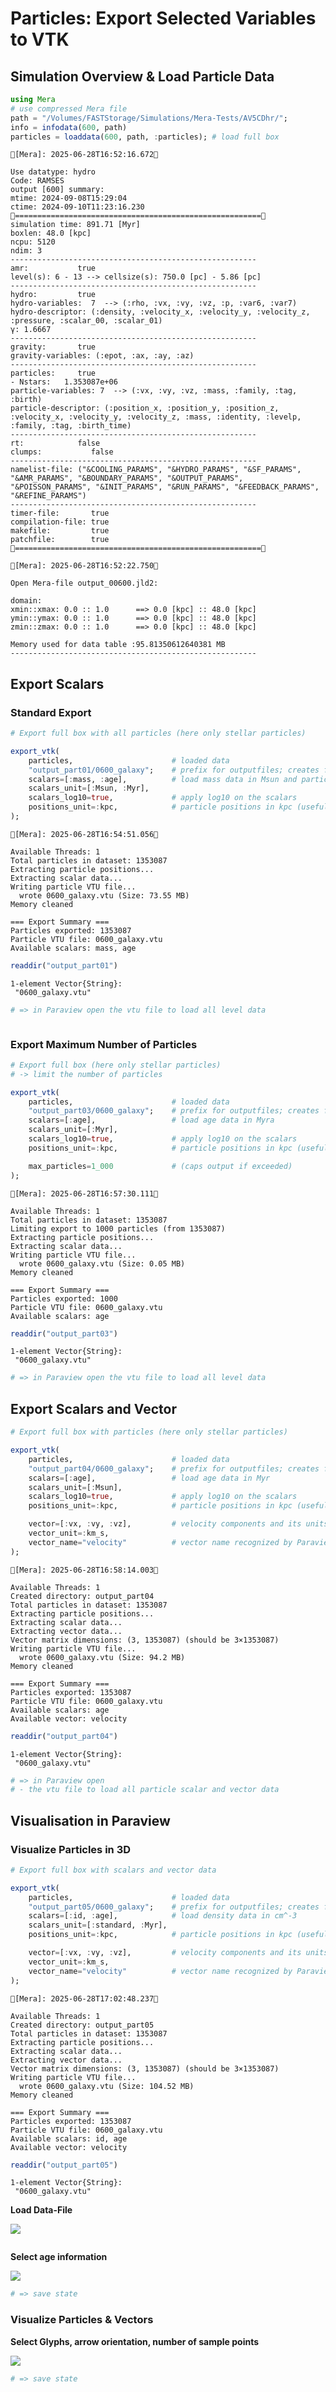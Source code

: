 # Particles: Export Selected Variables to VTK 

## Simulation Overview & Load Particle Data


```julia
using Mera
# use compressed Mera file
path = "/Volumes/FASTStorage/Simulations/Mera-Tests/AV5CDhr/";
info = infodata(600, path)
particles = loaddata(600, path, :particles); # load full box
```

    [Mera]: 2025-06-28T16:52:16.672
    
    Use datatype: hydro
    Code: RAMSES
    output [600] summary:
    mtime: 2024-09-08T15:29:04
    ctime: 2024-09-10T11:23:16.230
    =======================================================
    simulation time: 891.71 [Myr]
    boxlen: 48.0 [kpc]
    ncpu: 5120
    ndim: 3
    -------------------------------------------------------
    amr:           true
    level(s): 6 - 13 --> cellsize(s): 750.0 [pc] - 5.86 [pc]
    -------------------------------------------------------
    hydro:         true
    hydro-variables:  7  --> (:rho, :vx, :vy, :vz, :p, :var6, :var7)
    hydro-descriptor: (:density, :velocity_x, :velocity_y, :velocity_z, :pressure, :scalar_00, :scalar_01)
    γ: 1.6667
    -------------------------------------------------------
    gravity:       true
    gravity-variables: (:epot, :ax, :ay, :az)
    -------------------------------------------------------
    particles:     true
    - Nstars:   1.353087e+06 
    particle-variables: 7  --> (:vx, :vy, :vz, :mass, :family, :tag, :birth)
    particle-descriptor: (:position_x, :position_y, :position_z, :velocity_x, :velocity_y, :velocity_z, :mass, :identity, :levelp, :family, :tag, :birth_time)
    -------------------------------------------------------
    rt:            false
    clumps:           false
    -------------------------------------------------------
    namelist-file: ("&COOLING_PARAMS", "&HYDRO_PARAMS", "&SF_PARAMS", "&AMR_PARAMS", "&BOUNDARY_PARAMS", "&OUTPUT_PARAMS", "&POISSON_PARAMS", "&INIT_PARAMS", "&RUN_PARAMS", "&FEEDBACK_PARAMS", "&REFINE_PARAMS")
    -------------------------------------------------------
    timer-file:       true
    compilation-file: true
    makefile:         true
    patchfile:        true
    =======================================================
    
    [Mera]: 2025-06-28T16:52:22.750
    
    Open Mera-file output_00600.jld2:
    
    domain:
    xmin::xmax: 0.0 :: 1.0  	==> 0.0 [kpc] :: 48.0 [kpc]
    ymin::ymax: 0.0 :: 1.0  	==> 0.0 [kpc] :: 48.0 [kpc]
    zmin::zmax: 0.0 :: 1.0  	==> 0.0 [kpc] :: 48.0 [kpc]
    
    Memory used for data table :95.81350612640381 MB
    -------------------------------------------------------
    


## Export Scalars

### Standard Export


```julia
# Export full box with all particles (here only stellar particles)

export_vtk(
    particles,                      # loaded data
    "output_part01/0600_galaxy";    # prefix for outputfiles; creates folder output_part01 (if not existing) 
    scalars=[:mass, :age],          # load mass data in Msun and particle age data in Myr
    scalars_unit=[:Msun, :Myr],
    scalars_log10=true,             # apply log10 on the scalars
    positions_unit=:kpc,            # particle positions in kpc (useful in Paraview for region selection)                   
);
```

    [Mera]: 2025-06-28T16:54:51.056
    
    Available Threads: 1
    Total particles in dataset: 1353087
    Extracting particle positions...
    Extracting scalar data...
    Writing particle VTU file...
      wrote 0600_galaxy.vtu (Size: 73.55 MB)
    Memory cleaned
    
    === Export Summary ===
    Particles exported: 1353087
    Particle VTU file: 0600_galaxy.vtu
    Available scalars: mass, age



```julia
readdir("output_part01")
```




    1-element Vector{String}:
     "0600_galaxy.vtu"




```julia
# => in Paraview open the vtu file to load all level data
```


```julia

```

### Export Maximum Number of Particles


```julia
# Export full box (here only stellar particles)
# -> limit the number of particles

export_vtk(
    particles,                      # loaded data
    "output_part03/0600_galaxy";    # prefix for outputfiles; creates folder output_part03 (if not existing) 
    scalars=[:age],                 # load age data in Myra
    scalars_unit=[:Myr],
    scalars_log10=true,             # apply log10 on the scalars
    positions_unit=:kpc,            # particle positions in kpc (useful in Paraview for region selection)

    max_particles=1_000             # (caps output if exceeded)
);
```

    [Mera]: 2025-06-28T16:57:30.111
    
    Available Threads: 1
    Total particles in dataset: 1353087
    Limiting export to 1000 particles (from 1353087)
    Extracting particle positions...
    Extracting scalar data...
    Writing particle VTU file...
      wrote 0600_galaxy.vtu (Size: 0.05 MB)
    Memory cleaned
    
    === Export Summary ===
    Particles exported: 1000
    Particle VTU file: 0600_galaxy.vtu
    Available scalars: age



```julia
readdir("output_part03")
```




    1-element Vector{String}:
     "0600_galaxy.vtu"




```julia
# => in Paraview open the vtu file to load all level data
```

## Export Scalars and Vector


```julia
# Export full box with particles (here only stellar particles)

export_vtk(
    particles,                      # loaded data
    "output_part04/0600_galaxy";    # prefix for outputfiles; creates folder output_part04 (if not existing) 
    scalars=[:age],                 # load age data in Myr
    scalars_unit=[:Msun],
    scalars_log10=true,             # apply log10 on the scalars
    positions_unit=:kpc,            # particle positions in kpc (useful in Paraview for region selection)

    vector=[:vx, :vy, :vz],         # velocity components and its units
    vector_unit=:km_s,
    vector_name="velocity"          # vector name recognized by Paraview
);
```

    [Mera]: 2025-06-28T16:58:14.003
    
    Available Threads: 1
    Created directory: output_part04
    Total particles in dataset: 1353087
    Extracting particle positions...
    Extracting scalar data...
    Extracting vector data...
    Vector matrix dimensions: (3, 1353087) (should be 3×1353087)
    Writing particle VTU file...
      wrote 0600_galaxy.vtu (Size: 94.2 MB)
    Memory cleaned
    
    === Export Summary ===
    Particles exported: 1353087
    Particle VTU file: 0600_galaxy.vtu
    Available scalars: age
    Available vector: velocity



```julia
readdir("output_part04")
```




    1-element Vector{String}:
     "0600_galaxy.vtu"




```julia
# => in Paraview open
# - the vtu file to load all particle scalar and vector data
```

## Visualisation in Paraview

### Visualize Particles in 3D


```julia
# Export full box with scalars and vector data

export_vtk(
    particles,                      # loaded data
    "output_part05/0600_galaxy";    # prefix for outputfiles; creates folder output05 (if not existing) 
    scalars=[:id, :age],            # load density data in cm^-3 
    scalars_unit=[:standard, :Myr],
    positions_unit=:kpc,            # particle positions in kpc (useful in Paraview for region selection)

    vector=[:vx, :vy, :vz],         # velocity components and its units
    vector_unit=:km_s,
    vector_name="velocity"          # vector name recognized by Paraview
);
```

    [Mera]: 2025-06-28T17:02:48.237
    
    Available Threads: 1
    Created directory: output_part05
    Total particles in dataset: 1353087
    Extracting particle positions...
    Extracting scalar data...
    Extracting vector data...
    Vector matrix dimensions: (3, 1353087) (should be 3×1353087)
    Writing particle VTU file...
      wrote 0600_galaxy.vtu (Size: 104.52 MB)
    Memory cleaned
    
    === Export Summary ===
    Particles exported: 1353087
    Particle VTU file: 0600_galaxy.vtu
    Available scalars: id, age
    Available vector: velocity



```julia
readdir("output_part05")
```




    1-element Vector{String}:
     "0600_galaxy.vtu"



**Load Data-File**

![](images/01_particles.jpg)


```julia

```

**Select age information**

![](images/02_particles.jpg)


```julia
# => save state
```

### Visualize Particles & Vectors

**Select Glyphs, arrow orientation, number of sample points**

![](images/01_particles2.jpg)


```julia
# => save state
```
